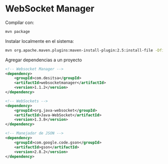 # WebSocket Manager

Compilar con:

```bash
mvn package
```

Instalar localmente en el sistema:

```bash
mvn org.apache.maven.plugins:maven-install-plugin:2.5:install-file -Dfile="WebSocketManager-1.1.2.jar"
```

Agregar dependencias a un proyecto

```xml
<!-- Websocket Manager -->
<dependency>
    <groupId>com.desitsa</groupId>
    <artifactId>websocketmanager</artifactId>
    <version>1.1.2</version>
</dependency>

<!-- WebSockets -->
<dependency>
    <groupId>org.java-websocket</groupId>
    <artifactId>Java-WebSocket</artifactId>
    <version>1.3.8</version>
</dependency>

<!-- Manejador de JSON -->
<dependency>
    <groupId>com.google.code.gson</groupId>
    <artifactId>gson</artifactId>
    <version>2.8.2</version>
</dependency>

```